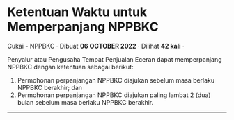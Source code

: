 Ketentuan Waktu untuk Memperpanjang NPPBKC
==========================================

Cukai - NPPBKC · Dibuat **06 OCTOBER 2022** · Dilihat **42 kali** ·

Penyalur atau Pengusaha Tempat Penjualan Eceran dapat memperpanjang NPPBKC dengan ketentuan sebagai berikut:

1.  Permohonan perpanjangan NPPBKC diajukan sebelum masa berlaku NPPBKC berakhir; dan
2.  Permohonan perpanjangan NPPBKC diajukan paling lambat 2 (dua) bulan sebelum masa berlaku NPPBKC berakhir.

  
  
  

* * *